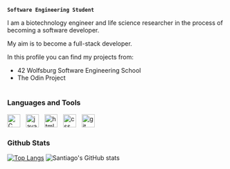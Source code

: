 **`Software Engineering Student`**

I am a biotechnology engineer and life science researcher in the process of becoming a software developer.

My aim is to become a full-stack developer.

In this profile you can find my projects from:
  * 42 Wolfsburg Software Engineering School
  * The Odin Project
 
 #
 
 ### Languages and Tools
 
 <img align="left" alt="C" width="30px" style="padding-right:10px;" src="https://cdn.jsdelivr.net/gh/devicons/devicon/icons/c/c-original.svg"/>
 <img align="left" alt="javascript" width="30px" style="padding-right:10px;" src="https://cdn.jsdelivr.net/gh/devicons/devicon/icons/javascript/javascript-original.svg"/>
 <img align="left" alt="html5" width="30px" style="padding-right:10px;" src="https://cdn.jsdelivr.net/gh/devicons/devicon/icons/html5/html5-original.svg"/>
  <img align="left" alt="css" width="30px" style="padding-right:10px;" src="https://cdn.jsdelivr.net/gh/devicons/devicon/icons/css3/css3-original.svg"/>
 <img align="left" alt="git" width="30px" style="padding-right:10px;" src="https://cdn.jsdelivr.net/gh/devicons/devicon/icons/git/git-original.svg"/>
 <br />
 
 #
 
 ### Github Stats
 
 [![Top Langs](https://github-readme-stats.vercel.app/api/top-langs/?username=santiagotena&layout=compact&theme=dark)](https://github.com/santiagotena/github-readme-stats)
 ![Santiago's GitHub stats](https://github-readme-stats.vercel.app/api?username=santiagotena&show_icons=true&theme=dark&hide_title=true&hide_rank=true)
 
 #
 
 
